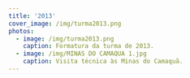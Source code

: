 ```yaml
---
title: '2013'
cover_image: /img/turma2013.png
photos:
  - image: /img/turma2013.png
    caption: Formatura da turma de 2013.
  - image: /img/MINAS DO CAMAQUA 1.jpg
    caption: Visita técnica às Minas do Camaquã.
---
```

